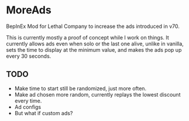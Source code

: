 # MoreAds
BepInEx Mod for Lethal Company to increase the ads introduced in v70.

This is currently mostly a proof of concept while I work on things.
It currently allows ads even when solo or the last one alive, unlike in vanilla, sets the time to display at the minimum value, and makes the ads pop up every 30 seconds.

## TODO

- Make time to start still be randomized, just more often.
- Make ad chosen more random, currently replays the lowest discount every time.
- Ad configs
- But what if custom ads?